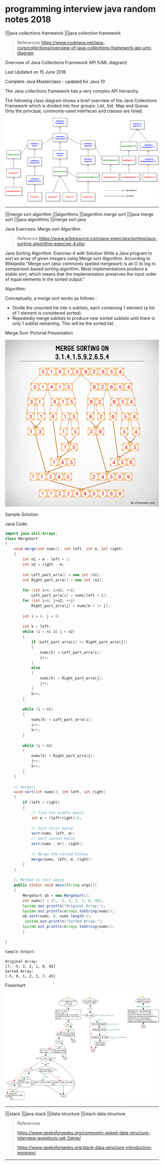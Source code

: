 # programming interview java random notes 2018

|||java collections framework |||java collection framework

> References
> <https://www.codejava.net/java-core/collections/overview-of-java-collections-framework-api-uml-diagram>

Overview of Java Collections Framework API (UML diagram)

Last Updated on 15 June 2016

Complete Java Masterclass - updated for Java 10

The Java collections framework has a very complex API hierarchy.

The following class diagram shows a brief overview of the Java Collections Framework which is divided into four groups: List, Set, Map and Queue. Only the principal, commonly-used interfaces and classes are listed.

![Overview of Java Collections Framework API (UML diagram)](./resources/collections%20framework%20overview.png)

---

|||merge sort algorithm |||algorithms |||algorithm merge sort |||java merge sort |||java algorithms |||merge sort java

Java Exercises: Merge sort Algorithm

> Reference
> <https://www.w3resource.com/java-exercises/sorting/java-sorting-algorithm-exercise-4.php>

Java Sorting Algorithm: Exercise-4 with Solution
Write a Java program to sort an array of given integers using Merge sort Algorithm.
According to Wikipedia "Merge sort (also commonly spelled mergesort) is an O (n log n) comparison-based sorting algorithm. Most implementations produce a stable sort, which means that the implementation preserves the input order of equal elements in the sorted output."

Algorithm:

Conceptually, a merge sort works as follows :

- Divide the unsorted list into n sublists, each containing 1 element (a list of 1 element is considered sorted).
- Repeatedly merge sublists to produce new sorted sublists until there is only 1 sublist remaining. This will be the sorted list.

Merge Sort: Pictorial Presentation

![Merge Sort](./resources/merge_sort.png)

Sample Solution:

Java Code:

```java
import java.util.Arrays;  
class MergeSort
{
    void merge(int nums[], int left, int m, int right)
    {
        int n1 = m - left + 1;
        int n2 = right - m;
 
        int Left_part_arra[] = new int [n1];
        int Right_part_arra[] = new int [n2];
 
        for (int i=0; i<n1; ++i)
            Left_part_arra[i] = nums[left + i];
        for (int j=0; j<n2; ++j)
            Right_part_arra[j] = nums[m + 1+ j];

        int i = 0, j = 0;
 
        int k = left;
        while (i < n1 && j < n2)
        {
            if (Left_part_arra[i] <= Right_part_arra[j])
            {
                nums[k] = Left_part_arra[i];
                i++;
            }
            else
            {
                nums[k] = Right_part_arra[j];
                j++;
            }
            k++;
        }
 
        while (i < n1)
        {
            nums[k] = Left_part_arra[i];
            i++;
            k++;
        }
 
        while (j < n2)
        {
            nums[k] = Right_part_arra[j];
            j++;
            k++;
        }
    }
 
    // merge()
    void sort(int nums[], int left, int right)
    {
        if (left < right)
        {
            // Find the middle point
            int m = (left+right)/2;
 
            // Sort first halve
            sort(nums, left, m);
            // Sort second halve
            sort(nums , m+1, right);
 
            // Merge the sorted halves
            merge(nums, left, m, right);
        }
    }
 
    // Method to test above
    public static void main(String args[])
    {
        MergeSort ob = new MergeSort();
        int nums[] = {7, -5, 3, 2, 1, 0, 45};
        System.out.println("Original Array:");
        System.out.println(Arrays.toString(nums));
        ob.sort(nums, 0, nums.length-1);
         System.out.println("Sorted Array:");
        System.out.println(Arrays.toString(nums));
        }    
    
}
```

```text
Sample Output:

Original Array:
[7, -5, 3, 2, 1, 0, 45]
Sorted Array:
[-5, 0, 1, 2, 3, 7, 45]
```

Flowchart:

![Flowchart](./resources/java-sorting-algorithm-exercise-flowchart-4.png)

---

|||stack |||java stack |||data structure |||stack data structure

> References
>
> <https://www.geeksforgeeks.org/commonly-asked-data-structure-interview-questions-set-1/amp/>
>
> <https://www.geeksforgeeks.org/stack-data-structure-introduction-program/>



---
